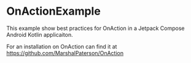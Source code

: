 # OnActionExample

This example show best practices for OnAction in a Jetpack Compose Android Kotlin applicaiton.

For an installation on OnAction can find it at https://github.com/MarshalPaterson/OnAction